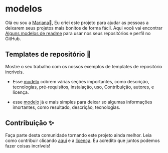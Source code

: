# modelos 
 
   Olá eu sou a [Mariana](https://github.com/mariana549)🤩, Eu criei este projeto para ajudar as pessoas a deixarem seus projetos mais bonitos de forma fácil. Aqui você vai encontrar [Alguns modelos de readme](./modelos%20de%20repositorios) para usar nos seus repositórios e perfil no GitHub.

## Templates de repositório 🎉
Mostre o seu trabalho com os nossos exemplos de templates de repositório incríveis.
 - Esse [modelo](./modelos%20de%20repositorios/modelo%201/exemplo.md) cobrem várias seções importantes, como descrição, tecnologias, pré-requisitos, instalação, uso, Contribuição, autores, e licença.

 - esse [modelo](./modelos%20de%20repositorios/modelo%202/exemplo.md) já e mais simples para deixar so algumas informações imortantes, como resultado, descrição, tecnologias.

## Contribuição ✨
Faça parte desta comunidade tornando este projeto ainda melhor. Leia como contribuir clicando [aqui](./Contribuir/contribuir.md) e a [licença](./LICENSE). Eu acredito que juntos podemos fazer coisas incríveis!
